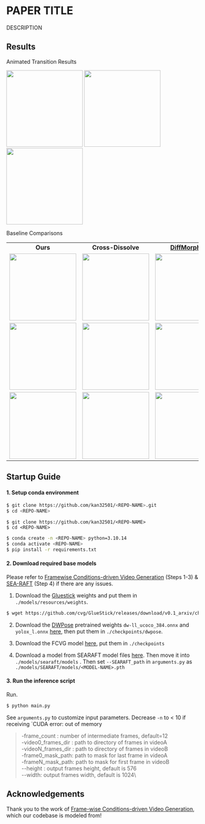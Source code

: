 # PAPER TITLE

DESCRIPTION

## Results

Animated Transition Results

<p float="left">
  <img src="readme_results/tshirt_to_street_ours.gif" width="200" />
  <img src="readme_results/bicycle_wakeboard.gif" width="200" />
  <img src="readme_results/piste_skatepark.gif" width="200" />
</p>

Baseline Comparisons

<table class="center">
    <tr style="font-weight: bolder;text-align:center;">
        <td>Ours</td>
        <td>Cross-Dissolve</td>
        <td><a href="https://arxiv.org/abs/2312.07409">DiffMorpher</td>
        <td><a href="https://arxiv.org/abs/2111.14818">Blended Diffusion</a></td>
    </tr>
  <tr>
  <td>
    <img src=readme_results/turtle_tiger_ours.gif width="175">
  </td>
  <td>
    <img src=readme_results/turtle_tiger_xdis.gif width="175">
  </td>
  <td>
    <img src=readme_results/turtle_tiger_DM.gif width="175">
  </td>
  <td>
    <img src=readme_results/turtle_tiger_BD.gif width="175">
  </td>
  </tr>
  <tr>
  <td>
    <img src=readme_results/f1_surf_ours.gif width="175">
  </td>
  <td>
    <img src=readme_results/f1_surf_xdis.gif width="175">
  </td>
  <td>
    <img src=readme_results/f1_surf_DM.gif width="175">
  </td>
  <td>
    <img src=readme_results/f1_surf_BD.gif width="175">
  </td>
  </tr>
  <tr>
  <td>
    <img src=readme_results/skyscraper_heliski_ours.gif width="175">
  </td>
  <td>
    <img src=readme_results/skyscraper_heliski_xdis.gif width="175">
  </td>
  <td>
    <img src=readme_results/skyscraper_heliski_DM.gif width="175">
  </td>
  <td>
    <img src=readme_results/skyscraper_heliski_BD.gif width="175">
  </td>
  </tr> 
</table>



## Startup Guide
#### 1. Setup conda environment

```bash
$ git clone https://github.com/kan32501/<REPO-NAME>.git
$ cd <REPO-NAME>
```

```bash=
$ git clone https://github.com/kan32501/<REPO-NAME>
$ cd <REPO-NAME>
```

```bash
$ conda create -n <REPO-NAME> python=3.10.14
$ conda activate <REPO-NAME>
$ pip install -r requirements.txt
```

#### 2. Download required base models

Please refer to [Framewise Conditions-driven Video Generation](https://github.com/Tian-one/FCVG) (Steps 1-3) & [SEA-RAFT](https://github.com/princeton-vl/SEA-RAFT?tab=readme-ov-file) (Step 4) if there are any issues.

1. Download the [Gluestick](https://github.com/cvg/GlueStick) weights and put them in `./models/resources/weights`.

```bash
$ wget https://github.com/cvg/GlueStick/releases/download/v0.1_arxiv/checkpoint_GlueStick_MD.tar -P models/resources/weights
```

2. Download the  [DWPose](https://github.com/IDEA-Research/DWPose) pretrained weights `dw-ll_ucoco_384.onnx` and `yolox_l.onnx` [here](https://drive.google.com/drive/folders/1Ftv-jR4R8VtnOyy38EVLRa0yLz0-BnUY?usp=sharing), then put them in `./checkpoints/dwpose`. 

3. Download the FCVG model [here](https://drive.google.com/drive/folders/1qIvr9WO8qk3NUdztxweTmexfkHt8oRDB?usp=sharing), put them in `./checkpoints`

4. Download a model from SEARAFT model files [here](https://drive.google.com/drive/folders/1YLovlvUW94vciWvTyLf-p3uWscbOQRWW). Then move it into `./models/searaft/models` . Then set `--SEARAFT_path` in `arguments.py` as `./models/SEARAFT/models/<MODEL-NAME>.pth`

#### 3. Run the inference script

Run.

```bash
$ python main.py
```

See `arguments.py` to customize input parameters. Decrease `-n` to < 10 if receiving `CUDA error: out of memory

>   -frame_count : number of intermediate frames, default=12\
>   -video0_frames_dir : path to directory of frames in videoA\
>   -videoN_frames_dir : path to directory of frames in videoB\
>   -frame0_mask_path: path to mask for last frame in videoA\
>   -frameN_mask_path: path to mask for first frame in videoB\
>   --height : output frames height, default is 576\
>   --width: output frames width, default is 1024\


## Acknowledgements

Thank you to the work of [Frame-wise Conditions-driven Video Generation](https://github.com/Tian-one/FCVG), which our codebase is modeled from!
